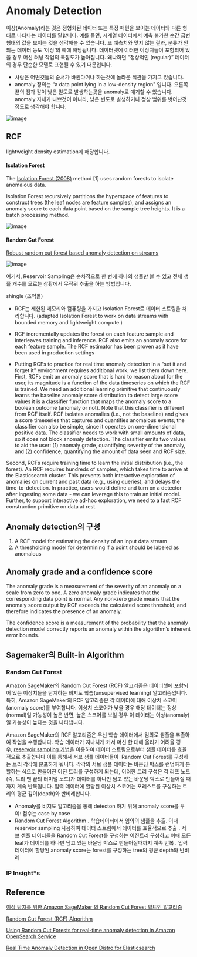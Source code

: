 # Anomaly Detection

이상(Anomaly)라는 것은 정형화된 데이터 또는 특정 패턴을 보이는 데이터와 다른 형태로 나타나는 데이터를 말합니다. 예를 들면, 시계열 데이터에서 예측 불가한 순간 급변 형태의 값을 보이는 것을 생각해볼 수 있습니다. 또 예측치와 맞지 않는 결과, 분류가 안되는 데이터 등도 ‘이상’의 예에 해당됩니다. 데이터넷에 이러한 이상치들이 포함되어 있을 경우 머신 러닝 작업의 복잡도가 높아집니다. 왜냐하면 “정상적인 (regular)” 데이터의 경우 단순한 모델로 표현될 수 있기 때문입니다.


- 사람은 어떤것들의 순서가 바뀐다거나 하는것에 놀라운 직관을 가지고 있습니다. 
- anomaly 정의는 “a data point lying in a low-density region" 입니다. 오른쪽 끝의 점과 같이 낮은 밀도로 발생하는곳을 anomaly로 얘기할 수 있습니다. anomaly 자체가 나쁘것이 아니라, 낮은 빈도로 발생하거나 정상 범위를 벗어난것 정도로 생각해야 합니다.

![image](https://user-images.githubusercontent.com/52392004/228092087-fe43cfa8-d6b6-4f46-bb1c-a52bf587dcec.png)

## RCF 



lightweight density estimation에 해당합니다. 


#### Isolation Forest 

The [Isolation Forest (2008)](https://dl.acm.org/doi/10.1109/ICDM.2008.17) method [1] uses random forests to isolate anomalous data.

Isolation Forest recursively partitions the hyperspace of features to construct trees (the leaf nodes are feature samples), and assigns an anomaly score to each data point based on the sample tree heights. It is a batch processing method.
  
![image](https://user-images.githubusercontent.com/52392004/228095136-e95a1976-b4f7-4552-affa-83723dc2b40e.png)

  
#### Random Cut Forest

[Robust random cut forest based anomaly detection on streams](https://dl.acm.org/doi/10.5555/3045390.3045676)

![image](https://user-images.githubusercontent.com/52392004/228092706-48d72e27-5db5-4214-9a70-6fcf68f1865e.png)

여기서, Reservoir Sampling은 순차적으로 한 번에 하나의 샘플만 볼 수 있고 전체 샘플 개수를 모르는 상황에서 무작위 추출을 하는 방법입니다. 

shingle (조약돌)


- RCF는 제한된 메모리와 컴퓨팅을 가지고 Isolation Forest로 데이터 스트링을 처리합니다. (adapted Isolation Forest to work on data streams with bounded memory and lightweight compute.)

- RCF incrementally updates the forest on each feature sample and interleaves training and inference. RCF also emits an anomaly score for each feature sample. The RCF estimator has been proven as it have been used in production settings


- Putting RCFs to practice for real time anomaly detection in a “set it and forget it” environment requires additional work; we list them down here. First, RCFs emit an anomaly score that is hard to reason about for the user, its magnitude is a function of the data timeseries on which the RCF is trained. We need an additional learning primitive that continuously learns the baseline anomaly score distribution to detect large score values it is a classifier function that maps the anomaly score to a boolean outcome (anomaly or not). Note that this classifier is different from RCF itself. RCF isolates anomalies (i.e., not the baseline) and gives a score timeseries that captures and quantifies anomalous events; the classifier can also be simple, since it operates on one-dimensional positive data. The classifier needs to work with small amounts of data, so it does not block anomaly detection. The classifier emits two values to aid the user: (1) anomaly grade, quantifying severity of the anomaly, and (2) confidence, quantifying the amount of data seen and RCF size.

Second, RCFs require training time to learn the initial distribution (i.e., the forest). An RCF requires hundreds of samples, which takes time to arrive at the Elasticsearch cluster. This prevents both interactive exploration of anomalies on current and past data (e.g., using queries), and delays the time-to-detection. In practice, users would define and turn on a detector after ingesting some data - we can leverage this to train an initial model. Further, to support interactive ad-hoc exploration, we need to a fast RCF construction primitive on data at rest.  



## Anomaly detection의 구성 

1) A RCF model for estimating the density of an input data stream
2) A thresholding model for determining if a point should be labeled as anomalous


## Anomaly grade and a confidence score

The anomaly grade is a measurement of the severity of an anomaly on a scale from zero to one. A zero anomaly grade indicates that the corresponding data point is normal.
Any non-zero grade means that the anomaly score output by RCF exceeds the calculated score threshold, and therefore indicates the presence of an anomaly. 

The confidence score is a measurement of the probability that the anomaly detection model correctly reports an anomaly within the algorithm’s inherent error bounds. 



## Sagemaker의 Built-in Algorithm


### Random Cut Forest

Amazon SageMaker의 Random Cut Forest (RCF) 알고리즘은 데이터셋에 포함되어 있는 이상치들을 탐지하는 비지도 학습(unsupervised learning) 알고리즘입니다. 특히, Amazon SageMaker의 RCF 알고리즘은 각 데이터에 대해 이상치 스코어(anomaly score)를 부여합니다. 이상치 스코어가 낮을 경우 해당 데이터는 정상(normal)일 가능성이 높은 반면, 높은 스코어를 보일 경우 이 데이터는 이상(anomaly)일 가능성이 높다는 것을 나타냅니다.

Amazon SageMaker의 RCF 알고리즘은 우선 학습 데이터에서 임의로 샘플을 추출하여 작업을 수행합니다. 학습 데이터가 지나치게 커서 머신 한 대에 올리기 어려울 경우, [reservoir sampling 기법](https://en.wikipedia.org/wiki/Reservoir_sampling)을 이용하여 데이터 스트림으로부터 샘플 데이터를 효율적으로 추출합니다 이를 통해서 서브 샘플 데이터들이  Random Cut Forest를 구성하는 트리 각각에 분포하게 됩니다. 각각의 서브 샘플 데이터는 바운딩 박스를 랜덤하게 분할하는 식으로 만들어진 이진 트리를 구성하게 되는데, 이러한 트리 구성은 각 리프 노드(즉, 트리 맨 끝의 터미널 노드)가 데이터를 하나만 담고 있는 바운딩 박스로 만들어질 때까지 계속 반복됩니다. 입력 데이터에 할당된 이상치 스코어는 포레스트를 구성하는 트리의 평균 깊이(depth)와 반비례합니다.

- Anomaly를 비지도 알고리즘을 통해 detecton 하기 위해 anomaly score를 부여: 점수는 case by case
- Random Cut Forest Algorithm
. 학습데이터에서 임의의 샘풀을 추출. 이때 reservior sampling 사용하여 데이터 스트림에서 데이터를 효율적으로 추출
. 서브 셈플 데이터들을 Random Cut Forest를 구성하는 이진트리 구성하고 이때 모든 leaf가 데이터를 하나만 담고 있는 바운딩 박스로 만들어질때까지 계속 반복
. 입력 데이터에 할당된 anomaly score는 forest를 구성하는 tree의 평균 depth와 반비례

### IP Insight*s


## Reference 

[이상 탐지를 위한 Amazon SageMaker 의 Random Cut Forest 빌트인 알고리즘](https://aws.amazon.com/ko/blogs/korea/use-the-built-in-amazon-sagemaker-random-cut-forest-algorithm-for-anomaly-detection/)

[Random Cut Forest (RCF) Algorithm](https://docs.aws.amazon.com/sagemaker/latest/dg/randomcutforest.html)

[Using Random Cut Forests for real-time anomaly detection in Amazon OpenSearch Service](https://aws.amazon.com/ko/blogs/big-data/using-random-cut-forests-for-real-time-anomaly-detection-in-amazon-opensearch-service/)

[Real Time Anomaly Detection in Open Distro for Elasticsearch](https://opensearch.org/blog/real-time-anomaly-detection-in-open-distro-for-elasticsearch/)
